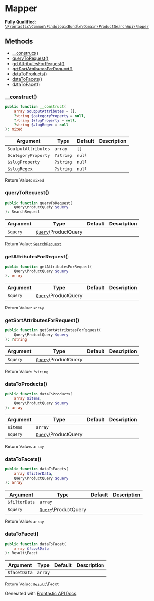 #  Mapper

**Fully Qualified**: [`\Frontastic\Common\FindologicBundle\Domain\ProductSearchApi\Mapper`](../../../../../src/php/FindologicBundle/Domain/ProductSearchApi/Mapper.php)

## Methods

* [__construct()](#__construct)
* [queryToRequest()](#querytorequest)
* [getAttributesForRequest()](#getattributesforrequest)
* [getSortAttributesForRequest()](#getsortattributesforrequest)
* [dataToProducts()](#datatoproducts)
* [dataToFacets()](#datatofacets)
* [dataToFacet()](#datatofacet)

### __construct()

```php
public function __construct(
    array $outputAttributes = [],
    ?string $categoryProperty = null,
    ?string $slugProperty = null,
    ?string $slugRegex = null
): mixed
```

Argument|Type|Default|Description
--------|----|-------|-----------
`$outputAttributes`|`array`|`[]`|
`$categoryProperty`|`?string`|`null`|
`$slugProperty`|`?string`|`null`|
`$slugRegex`|`?string`|`null`|

Return Value: `mixed`

### queryToRequest()

```php
public function queryToRequest(
    Query\ProductQuery $query
): SearchRequest
```

Argument|Type|Default|Description
--------|----|-------|-----------
`$query`|[`Query`](../../../ProductApiBundle/Domain/ProductApi/Query.md)\ProductQuery||

Return Value: [`SearchRequest`](../SearchRequest.md)

### getAttributesForRequest()

```php
public function getAttributesForRequest(
    Query\ProductQuery $query
): array
```

Argument|Type|Default|Description
--------|----|-------|-----------
`$query`|[`Query`](../../../ProductApiBundle/Domain/ProductApi/Query.md)\ProductQuery||

Return Value: `array`

### getSortAttributesForRequest()

```php
public function getSortAttributesForRequest(
    Query\ProductQuery $query
): ?string
```

Argument|Type|Default|Description
--------|----|-------|-----------
`$query`|[`Query`](../../../ProductApiBundle/Domain/ProductApi/Query.md)\ProductQuery||

Return Value: `?string`

### dataToProducts()

```php
public function dataToProducts(
    array $items,
    Query\ProductQuery $query
): array
```

Argument|Type|Default|Description
--------|----|-------|-----------
`$items`|`array`||
`$query`|[`Query`](../../../ProductApiBundle/Domain/ProductApi/Query.md)\ProductQuery||

Return Value: `array`

### dataToFacets()

```php
public function dataToFacets(
    array $filterData,
    Query\ProductQuery $query
): array
```

Argument|Type|Default|Description
--------|----|-------|-----------
`$filterData`|`array`||
`$query`|[`Query`](../../../ProductApiBundle/Domain/ProductApi/Query.md)\ProductQuery||

Return Value: `array`

### dataToFacet()

```php
public function dataToFacet(
    array $facetData
): Result\Facet
```

Argument|Type|Default|Description
--------|----|-------|-----------
`$facetData`|`array`||

Return Value: [`Result`](../../../ProductApiBundle/Domain/ProductApi/Result.md)\Facet

Generated with [Frontastic API Docs](https://github.com/FrontasticGmbH/apidocs).
